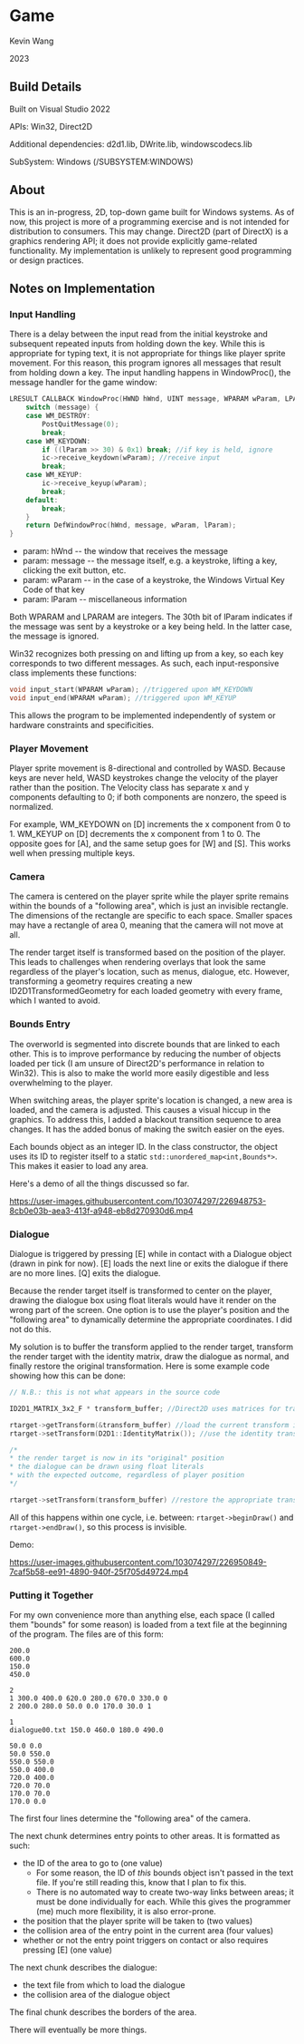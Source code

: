 # Game
Kevin Wang

2023

## Build Details
Built on Visual Studio 2022

APIs: Win32, Direct2D

Additional dependencies: d2d1.lib, DWrite.lib, windowscodecs.lib

SubSystem: Windows (/SUBSYSTEM:WINDOWS)

## About

This is an in-progress, 2D, top-down game built for Windows systems.
As of now, this project is more of a programming exercise and is not intended for distribution to consumers. This may change.
Direct2D (part of DirectX) is a graphics rendering API; it does not provide explicitly game-related functionality.
My implementation is unlikely to represent good programming or design practices.

## Notes on Implementation

### Input Handling

There is a delay between the input read from the initial keystroke and subsequent repeated inputs from holding down the key.
While this is appropriate for typing text, it is not appropriate for things like player sprite movement.
For this reason, this program ignores all messages that result from holding down a key.
The input handling happens in WindowProc(), the message handler for the game window:

```C++
LRESULT CALLBACK WindowProc(HWND hWnd, UINT message, WPARAM wParam, LPARAM lParam) {
	switch (message) {
	case WM_DESTROY:
		PostQuitMessage(0);
		break;
	case WM_KEYDOWN:
		if ((lParam >> 30) & 0x1) break; //if key is held, ignore
		ic->receive_keydown(wParam); //receive input
		break;
	case WM_KEYUP:
		ic->receive_keyup(wParam);
		break;
	default:
		break;
	}
	return DefWindowProc(hWnd, message, wParam, lParam);
}
```
* param: hWnd -- the window that receives the message
* param: message -- the message itself, e.g. a keystroke, lifting a key, clicking the exit button, etc.
* param: wParam -- in the case of a keystroke, the Windows Virtual Key Code of that key
* param: lParam -- miscellaneous information

Both WPARAM and LPARAM are integers. The 30th bit of lParam indicates if the message was sent by a keystroke or a key being held.
In the latter case, the message is ignored.

Win32 recognizes both pressing on and lifting up from a key, so each key corresponds to two different messages.
As such, each input-responsive class implements these functions:

```C++
void input_start(WPARAM wParam); //triggered upon WM_KEYDOWN
void input_end(WPARAM wParam); //triggered upon WM_KEYUP
```
This allows the program to be implemented independently of system or hardware constraints and specificities.

### Player Movement

Player sprite movement is 8-directional and controlled by WASD.
Because keys are never held, WASD keystrokes change the velocity of the player rather than the position.
The Velocity class has separate x and y components defaulting to 0; if both components are nonzero, the speed is normalized.

For example, WM_KEYDOWN on [D] increments the x component from 0 to 1. WM_KEYUP on [D] decrements the x component from 1 to 0.
The opposite goes for [A], and the same setup goes for [W] and [S]. This works well when pressing multiple keys.

### Camera

The camera is centered on the player sprite while the player sprite remains within the bounds of a "following area", which is just an invisible rectangle.
The dimensions of the rectangle are specific to each space.
Smaller spaces may have a rectangle of area 0, meaning that the camera will not move at all.

The render target itself is transformed based on the position of the player.
This leads to challenges when rendering overlays that look the same regardless of the player's location, such as menus, dialogue, etc.
However, transforming a geometry requires creating a new ID2D1TransformedGeometry for each loaded geometry with every frame, which I wanted to avoid. 

### Bounds Entry

The overworld is segmented into discrete bounds that are linked to each other.
This is to improve performance by reducing the number of objects loaded per tick (I am unsure of Direct2D's performance in relation to Win32).
This is also to make the world more easily digestible and less overwhelming to the player.

When switching areas, the player sprite's location is changed, a new area is loaded, and the camera is adjusted. This causes a visual hiccup in the graphics.
To address this, I added a blackout transition sequence to area changes. It has the added bonus of making the switch easier on the eyes.

Each bounds object as an integer ID. In the class constructor, the object uses its ID to register itself to a static ```std::unordered_map<int,Bounds*>```.
This makes it easier to load any area.

Here's a demo of all the things discussed so far.

https://user-images.githubusercontent.com/103074297/226948753-8cb0e03b-aea3-413f-a948-eb8d270930d6.mp4

### Dialogue

Dialogue is triggered by pressing [E] while in contact with a Dialogue object (drawn in pink for now).
[E] loads the next line or exits the dialogue if there are no more lines. [Q] exits the dialogue.

Because the render target itself is transformed to center on the player, drawing the dialogue box using float literals would have it render on the wrong part of the screen.
One option is to use the player's position and the "following area" to dynamically determine the appropriate coordinates. I did not do this.

My solution is to buffer the transform applied to the render target, transform the render target with the identity matrix, draw the dialogue as normal, and finally restore the original transformation. Here is some example code showing how this can be done:

```C++
// N.B.: this is not what appears in the source code

ID2D1_MATRIX_3x2_F * transform_buffer; //Direct2D uses matrices for transforms

rtarget->getTransform(&transform_buffer) //load the current transform into transform_buffer
rtarget->setTransform(D2D1::IdentityMatrix()); //use the identity transform

/*
* the render target is now in its "original" position
* the dialogue can be drawn using float literals
* with the expected outcome, regardless of player position
*/

rtarget->setTransform(transform_buffer) //restore the appropriate transform for the camera position
```

All of this happens within one cycle, i.e. between: ```rtarget->beginDraw()``` and ```rtarget->endDraw()```, so this process is invisible.

Demo:

https://user-images.githubusercontent.com/103074297/226950849-7caf5b58-ee91-4890-940f-25f705d49724.mp4

### Putting it Together

For my own convenience more than anything else, each space (I called them "bounds" for some reason) is loaded from a text file at the beginning of the program.
The files are of this form:

```
200.0
600.0
150.0
450.0

2
1 300.0 400.0 620.0 280.0 670.0 330.0 0
2 200.0 280.0 50.0 0.0 170.0 30.0 1

1
dialogue00.txt 150.0 460.0 180.0 490.0

50.0 0.0
50.0 550.0
550.0 550.0
550.0 400.0
720.0 400.0
720.0 70.0
170.0 70.0
170.0 0.0
```

The first four lines determine the "following area" of the camera.

The next chunk determines entry points to other areas. It is formatted as such:
* the ID of the area to go to (one value)
	* For some reason, the ID of *this* bounds object isn't passed in the text file. If you're still reading this, know that I plan to fix this.
	* There is no automated way to create two-way links between areas; it must be done individually for each. While this gives the programmer (me) much more flexibility, it is also error-prone.
* the position that the player sprite will be taken to (two values)
* the collision area of the entry point in the current area (four values)
* whether or not the entry point triggers on contact or also requires pressing [E] (one value)

The next chunk describes the dialogue:
* the text file from which to load the dialogue
* the collision area of the dialogue object

The final chunk describes the borders of the area.

There will eventually be more things.

